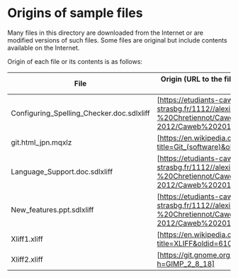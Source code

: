 ﻿Origins of sample files
=======================

Many files in this directory are downloaded from the Internet or are modified versions of such files.
Some files are original but include contents available on the Internet.

Origin of each file or its contents is as follows:

| File | Origin (URL to the file or a page containing the file)
| ---- | ---
| Configuring_Spelling_Checker.doc.sdlxliff | [https://etudiants-caweb.u-strasbg.fr/1112//alexis/Trados%20-%20Chretiennot/Caweb_2011-2012/Caweb%202011-2012/Projet1/fr-FR/]
| git.html_jpn.mqxlz | [https://en.wikipedia.org/w/index.php?title=Git_(software)&oldid=734439163]
| Language_Support.doc.sdlxliff | [https://etudiants-caweb.u-strasbg.fr/1112//alexis/Trados%20-%20Chretiennot/Caweb_2011-2012/Caweb%202011-2012/Projet1/fr-FR/]
| New_features.ppt.sdlxliff | [https://etudiants-caweb.u-strasbg.fr/1112//alexis/Trados%20-%20Chretiennot/Caweb_2011-2012/Caweb%202011-2012/Projet1/fr-FR/]
| Xliff1.xliff | [https://en.wikipedia.org/w/index.php?title=XLIFF&oldid=610491933]
| Xliff2.xliff | [https://git.gnome.org/browse/gimp/tree/po/fr.po?h=GIMP_2_8_18]